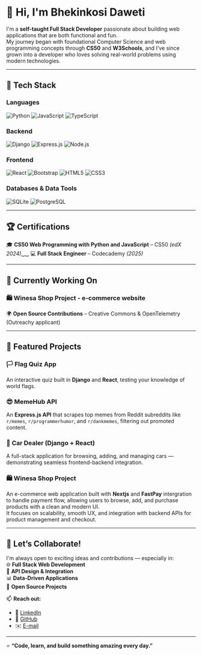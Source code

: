 # 👋 Hi, I'm Bhekinkosi Daweti  

I'm a **self-taught Full Stack Developer** passionate about building web applications that are both functional and fun.  
My journey began with foundational Computer Science and web programming concepts through **CS50** and **W3Schools**, and I’ve since grown into a developer who loves solving real-world problems using modern technologies.

---

## 🔧 Tech Stack  

### **Languages**
![Python](https://img.shields.io/badge/Python-3776AB?style=for-the-badge&logo=python&logoColor=white)
![JavaScript](https://img.shields.io/badge/JavaScript-F7DF1E?style=for-the-badge&logo=javascript&logoColor=black)
![TypeScript](https://img.shields.io/badge/TypeScript-3178C6?style=for-the-badge&logo=typescript&logoColor=white)

### **Backend**
![Django](https://img.shields.io/badge/Django-092E20?style=for-the-badge&logo=django&logoColor=white)
![Express.js](https://img.shields.io/badge/Express.js-000000?style=for-the-badge&logo=express&logoColor=white)
![Node.js](https://img.shields.io/badge/Node.js-43853D?style=for-the-badge&logo=node.js&logoColor=white)

### **Frontend**
![React](https://img.shields.io/badge/React-20232A?style=for-the-badge&logo=react&logoColor=61DAFB)
![Bootstrap](https://img.shields.io/badge/Bootstrap-7952B3?style=for-the-badge&logo=bootstrap&logoColor=white)
![HTML5](https://img.shields.io/badge/HTML5-E34F26?style=for-the-badge&logo=html5&logoColor=white)
![CSS3](https://img.shields.io/badge/CSS3-1572B6?style=for-the-badge&logo=css3&logoColor=white)

### **Databases & Data Tools**
![SQLite](https://img.shields.io/badge/SQLite-003B57?style=for-the-badge&logo=sqlite&logoColor=white)
![PostgreSQL](https://img.shields.io/badge/PostgreSQL-316192?style=for-the-badge&logo=postgresql&logoColor=white)

---

## 🏆 Certifications  
🎓 **CS50 Web Programming with Python and JavaScript** – CS50 *(edX 2024)*␣␣ 
💻 **Full Stack Engineer** – Codecademy *(2025)*  

---

## 🚧 Currently Working On  

 ### 🛍️ **Winesa Shop Project** - e-commerce website
🌍 **Open Source Contributions** – Creative Commons & OpenTelemetry (Outreachy applicant)  

---

## 🎯 Featured Projects  

### 🏳️ **Flag Quiz App**  
An interactive quiz built in **Django** and **React**, testing your knowledge of world flags.  

### 😎 **MemeHub API**  
An **Express.js API** that scrapes top memes from Reddit subreddits like `r/memes`, `r/programmerhumor`, and `r/dankmemes`, filtering out promoted content.  

### 🚗 **Car Dealer (Django + React)**  
A full-stack application for browsing, adding, and managing cars — demonstrating seamless frontend-backend integration.  

### 🛍️ **Winesa Shop Project**  
An e-commerce web application built with **Nextjs** and **FastPay** intergration to handle payment flow, allowing users to browse, add, and purchase products with a clean and modern UI.  
It focuses on scalability, smooth UX, and integration with backend APIs for product management and checkout.  


---

## 🤝 Let’s Collaborate!  
I'm always open to exciting ideas and contributions — especially in:  
🌐 **Full Stack Web Development**  
💬 **API Design & Integration**  
📊 **Data-Driven Applications**  
🚀 **Open Source Projects**

📫 **Reach out:**  
- 💼 [LinkedIn](https://www.linkedin.com/in/bhekinkosi-daweti)  
- 🐙 [GitHub](https://github.com/bhekidaweti)  
- ✉️ [E-mail](bheki.daweti@gmail.com)

---

⭐ **“Code, learn, and build something amazing every day.”**
